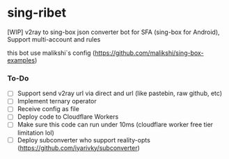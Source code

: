 # sing-ribet
[WIP] v2ray to sing-box json converter bot for SFA (sing-box for Android), Support multi-account and rules

this bot use malikshi`s config (https://github.com/malikshi/sing-box-examples)

### To-Do
- [ ] Support send v2ray url via direct and url (like pastebin, raw github, etc)
- [ ] Implement ternary operator
- [ ] Receive config as file
- [ ] Deploy code to Cloudflare Workers
- [ ] Make sure this code can run under 10ms (cloudflare worker free tier limitation lol)
- [ ] Deploy subconverter who support reality-opts (https://github.com/iyarivky/subconverter)
